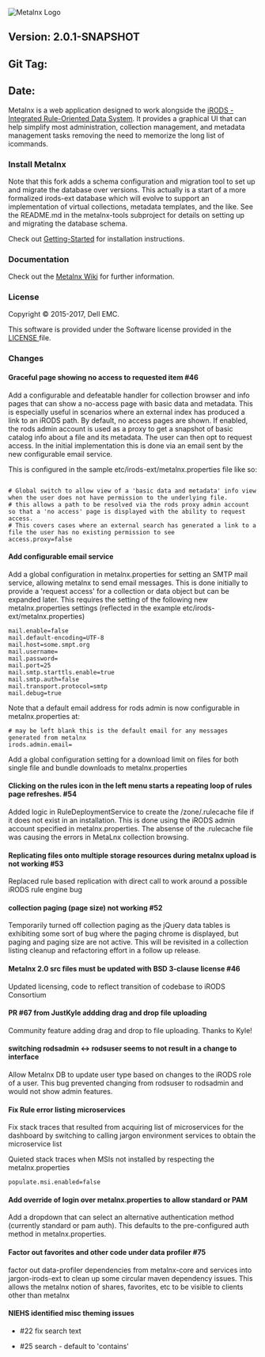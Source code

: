 ![Metalnx Logo](docs/IMAGES/mlx_logo_blue.png)

## Version: 2.0.1-SNAPSHOT
## Git Tag:
## Date:

Metalnx is a web application designed to work alongside the [iRODS - Integrated Rule-Oriented Data System](http://www.irods.org). It provides a graphical UI that can help simplify most administration,
collection management, and metadata management tasks removing the need to memorize the long list of icommands.

### Install Metalnx

Note that this fork adds a schema configuration and migration tool to set up and migrate the database over versions. This
actually is a start of a more formalized irods-ext database which will evolve to support an implementation of virtual collections,
metadata templates, and the like. See the README.md in the metalnx-tools subproject for details on setting up and migrating the database schema.

Check out [Getting-Started](https://github.com/Metalnx/metalnx-web/wiki/Getting-Started) for installation instructions.

### Documentation

Check out the [Metalnx Wiki](https://github.com/Metalnx/metalnx-web/wiki) for further information.

### License

Copyright © 2015-2017, Dell EMC.

This software is provided under the Software license provided in the <a href="LICENSE.md"> LICENSE </a> file.

### Changes


#### Graceful page showing no access to requested item #46

Add a configurable and defeatable handler for collection browser and info pages that can show a no-access page with basic
data and metadata. This is especially useful in scenarios where an external index has produced a link to an iRODS path. By default,
no access pages are shown. If enabled, the rods admin account is used as a proxy to get a snapshot of basic catalog info about a file and its
metadata. The user can then opt to request access. In the initial implementation this is done via an email sent by the new configurable
email service.

This is configured in the sample etc/irods-ext/metalnx.properties file like so:

```

# Global switch to allow view of a 'basic data and metadata' info view when the user does not have permission to the underlying file.
# this allows a path to be resolved via the rods proxy admin account so that a 'no access' page is displayed with the ability to request access.
# This covers cases where an external search has generated a link to a file the user has no existing permission to see
access.proxy=false

```

#### Add configurable email service    

Add a global configuration in metalnx.properties for setting an SMTP mail service, allowing metalnx to send email messages. This is done initially to
provide a 'request access' for a collection or data object but can be expanded later. This requires the setting of the following new
metalnx.properties settings (reflected in the example etc/irods-ext/metalnx.properties)

```
mail.enable=false
mail.default-encoding=UTF-8
mail.host=some.smpt.org
mail.username=
mail.password=
mail.port=25
mail.smtp.starttls.enable=true
mail.smtp.auth=false
mail.transport.protocol=smtp
mail.debug=true

```

Note that a default email address for rods admin is now configurable in metalnx.properties at:

```
# may be left blank this is the default email for any messages generated from metalnx
irods.admin.email=
```

Add a global configuration setting for a download limit on files for both single file and bundle downloads to metalnx.properties

#### Clicking on the rules icon in the left menu starts a repeating loop of rules page refreshes. #54

Added logic in RuleDeploymentService to create the /zone/.rulecache file if it does not exist in an installation. This is done using the
iRODS admin account specified in metalnx.properties. The absense of the .rulecache file was causing the errors in MetaLnx collection browsing.

#### Replicating files onto multiple storage resources during metalnx upload is not working #53

Replaced rule based replication with direct call to work around a possible iRODS rule engine bug

#### collection paging (page size) not working #52

Temporarily turned off collection paging as the jQuery data tables is exhibiting some sort of bug where the paging chrome is displayed,
but paging and paging size are not active. This will be revisited in a collection listing cleanup and refactoring effort in a follow up release.

#### Metalnx 2.0 src files must be updated with BSD 3-clause license #46

Updated licensing, code to reflect transition of codebase to iRODS Consortium

#### PR #67 from JustKyle addding drag and drop file uploading

Community feature adding drag and drop to file uploading. Thanks to Kyle!

#### switching rodsadmin <-> rodsuser seems to not result in a change to interface

Allow Metalnx DB to update user type based on changes to the iRODS role of a user. This
bug prevented changing from rodsuser to rodsadmin and would not show admin features.

#### Fix Rule error listing microservices

Fix stack traces that resulted from acquiring list of microservices for the dashboard by switching to calling jargon environment services to obtain the microservice list

Quieted stack traces when MSIs not installed by respecting the metalnx.properties

```
populate.msi.enabled=false

```

#### Add override of login over metalnx.properties to allow standard or PAM

Add a dropdown that can select an alternative authentication method (currently standard or pam auth). This defaults to the pre-configured auth method in metalnx.properties.


#### Factor out favorites and other code under data profiler #75

factor out data-profiler dependencies from metalnx-core and services into jargon-irods-ext to clean up some circular maven dependency issues. This allows the metalnx notion of shares, favorites, etc to be visible to clients other than metalnx

#### NIEHS identified misc theming issues

* #22 fix search text

* #25 search - default to 'contains'
